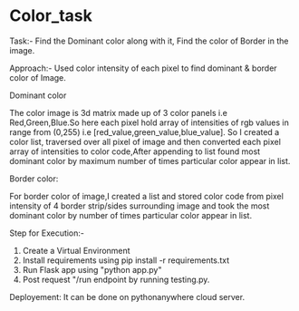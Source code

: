 # Color_task

Task:- Find the Dominant color along with it, Find the color of Border in the image.

Approach:- Used color intensity of each pixel to find dominant & border color of Image.

Dominant color

The color image is 3d matrix made up of 3 color panels i.e Red,Green,Blue.So here each pixel hold array of intensities of rgb values in range from (0,255) i.e [red_value,green_value,blue_value]. So I created a color list, traversed over all pixel of image and then converted each pixel array of intensities to color code,After appending to list found most dominant color by maximum number of times particular color appear in list.

Border color:

For border color of image,I created a list and stored color code from pixel intensity of 4 border strip/sides surrounding image and took the most dominant color by number of times particular color appear in list. 

Step for Execution:-
1. Create a Virtual Environment
2. Install requirements using pip install -r requirements.txt
3. Run Flask app using "python app.py"
4. Post request "/run endpoint by running testing.py.

Deployement:
It can be done on pythonanywhere cloud server.
